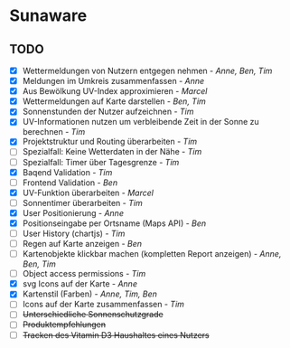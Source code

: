 ﻿# Sunaware
## TODO
- [x] Wettermeldungen von Nutzern entgegen nehmen - *Anne, Ben, Tim*
- [x] Meldungen im Umkreis zusammenfassen - *Anne*
- [x] Aus Bewölkung UV-Index approximieren - *Marcel*
- [x] Wettermeldungen auf Karte darstellen - *Ben, Tim*
- [x] Sonnenstunden der Nutzer aufzeichnen - *Tim*
- [x] UV-Informationen nutzen um verbleibende Zeit in der Sonne zu berechnen - *Tim*
- [x] Projektstruktur und Routing überarbeiten - *Tim*
- [ ] Spezialfall: Keine Wetterdaten in der Nähe - *Tim*
- [ ] Spezialfall: Timer über Tagesgrenze - *Tim*
- [x] Baqend Validation - *Tim*
- [ ] Frontend Validation - *Ben*
- [x] UV-Funktion überarbeiten - *Marcel*
- [ ] Sonnentimer überarbeiten - *Tim*
- [x] User Positionierung - *Anne*
- [x] Positionseingabe per Ortsname (Maps API) - *Ben*
- [ ] User History (chartjs) - *Tim*
- [ ] Regen auf Karte anzeigen - *Ben*
- [ ] Kartenobjekte klickbar machen (kompletten Report anzeigen) - *Anne, Ben, Tim*
- [ ] Object access permissions - *Tim*
- [x] svg Icons auf der Karte - *Anne*
- [x] Kartenstil (Farben) - *Anne, Tim, Ben*
- [ ] Icons auf der Karte zusammenfassen - *Tim*
- [ ] ~~Unterschiedliche Sonnenschutzgrade~~
- [ ] ~~Produktempfehlungen~~
- [ ] ~~Tracken des Vitamin D3 Haushaltes eines Nutzers~~